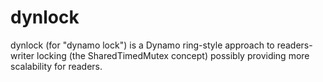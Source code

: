 dynlock
=======

dynlock (for "dynamo lock") is a Dynamo ring-style approach to
readers-writer locking (the SharedTimedMutex concept) possibly providing
more scalability for readers.
